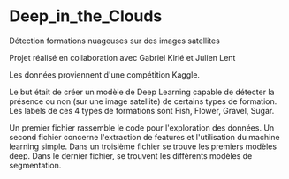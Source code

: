 # Deep_in_the_Clouds
Détection formations nuageuses sur des images satellites

Projet réalisé en collaboration avec Gabriel Kirié et Julien Lent

Les données proviennent d'une compétition Kaggle.

Le but était de créer un modèle de Deep Learning capable de détecter la présence ou non (sur une image satellite) de certains types de formation.
Les labels de ces 4 types de formations sont Fish, Flower, Gravel, Sugar.

Un premier fichier rassemble le code pour l'exploration des données.
Un second fichier concerne l'extraction de features et l'utilisation du machine learning simple.
Dans un troisième fichier se trouve les premiers modèles deep.
Dans le dernier fichier, se trouvent les différents modèles de segmentation.
